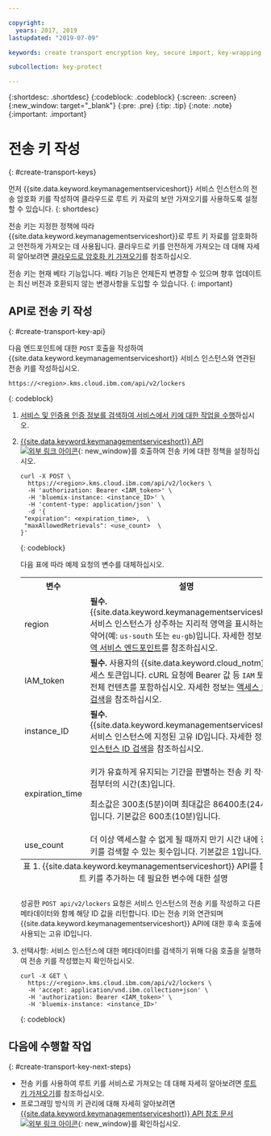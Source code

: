 ```yaml
---

copyright:
  years: 2017, 2019
lastupdated: "2019-07-09"

keywords: create transport encryption key, secure import, key-wrapping key, transport key API examples

subcollection: key-protect

---
```


{:shortdesc: .shortdesc}
{:codeblock: .codeblock}
{:screen: .screen}
{:new_window: target="_blank"}
{:pre: .pre}
{:tip: .tip}
{:note: .note}
{:important: .important}

# 전송 키 작성
{: #create-transport-keys}

먼저 {{site.data.keyword.keymanagementserviceshort}} 서비스 인스턴스의 전송 암호화 키를 작성하여 클라우드로 루트 키 자료의 보안 가져오기를 사용하도록 설정할 수 있습니다.
{: shortdesc}

전송 키는 지정한 정책에 따라 {{site.data.keyword.keymanagementserviceshort}}로 루트 키 자료를 암호화하고 안전하게 가져오는 데 사용됩니다. 클라우드로 키를 안전하게 가져오는 데 대해 자세히 알아보려면 [클라우드로 암호화 키 가져오기](/docs/services/key-protect/concepts?topic=key-protect-importing-keys)를 참조하십시오.

전송 키는 현재 베타 기능입니다. 베타 기능은 언제든지 변경할 수 있으며 향후 업데이트는 최신 버전과 호환되지 않는 변경사항을 도입할 수 있습니다.
{: important}

## API로 전송 키 작성
{: #create-transport-key-api}

다음 엔드포인트에 대한 `POST` 호출을 작성하여 {{site.data.keyword.keymanagementserviceshort}} 서비스 인스턴스와 연관된 전송 키를 작성하십시오.

```
https://<region>.kms.cloud.ibm.com/api/v2/lockers
```
{: codeblock}

1. [서비스 및 인증용 인증 정보를 검색하여 서비스에서 키에 대한 작업을 수행](/docs/services/key-protect?topic=key-protect-set-up-api)하십시오.

2. [{{site.data.keyword.keymanagementserviceshort}} API ![외부 링크 아이콘](../../icons/launch-glyph.svg "외부 링크 아이콘")](https://{DomainName}/apidocs/key-protect){: new_window}를 호출하여 전송 키에 대한 정책을 설정하십시오.

    ```cURL
    curl -X POST \
      https://<region>.kms.cloud.ibm.com/api/v2/lockers \
      -H 'authorization: Bearer <IAM_token>' \
      -H 'bluemix-instance: <instance_ID>' \
      -H 'content-type: application/json' \
      -d '{
     "expiration": <expiration_time>,  \
     "maxAllowedRetrievals": <use_count>  \
    }'
    ```
    {: codeblock}

    다음 표에 따라 예제 요청의 변수를 대체하십시오.

      <table>
        <tr>
          <th>변수</th>
          <th>설명</th>
        </tr>
        <tr>
          <td><varname>region</varname></td>
          <td><strong>필수.</strong> {{site.data.keyword.keymanagementserviceshort}} 서비스 인스턴스가 상주하는 지리적 영역을 표시하는 지역 약어(예: <code>us-south</code> 또는 <code>eu-gb</code>)입니다. 자세한 정보는 <a href="/docs/services/key-protect?topic=key-protect-regions#service-endpoints">지역 서비스 엔드포인트</a>를 참조하십시오.</td>
        </tr>
        <tr>
          <td><varname>IAM_token</varname></td>
          <td><strong>필수.</strong> 사용자의 {{site.data.keyword.cloud_notm}} 액세스 토큰입니다. cURL 요청에 Bearer 값 등 <code>IAM</code> 토큰의 전체 컨텐츠를 포함하십시오. 자세한 정보는 <a href="/docs/services/key-protect?topic=key-protect-retrieve-access-token">액세스 토큰 검색</a>을 참조하십시오.</td>
        </tr>
        <tr>
          <td><varname>instance_ID</varname></td>
          <td><strong>필수.</strong> {{site.data.keyword.keymanagementserviceshort}} 서비스 인스턴스에 지정된 고유 ID입니다. 자세한 정보는 <a href="/docs/services/key-protect?topic=key-protect-retrieve-instance-ID">인스턴스 ID 검색</a>을 참조하십시오.</td>
        </tr>
        <tr>
          <td><varname>expiration_time</varname></td>
          <td>
            <p>키가 유효하게 유지되는 기간을 판별하는 전송 키 작성 시점부터의 시간(초)입니다.</p>
            <p>최소값은 300초(5분)이며 최대값은 86400초(24시간)입니다. 기본값은 600초(10분)입니다.</p>
          </td>
        </tr>
        <tr>
          <td><varname>use_count</varname></td>
          <td>더 이상 액세스할 수 없게 될 때까지 만기 시간 내에 전송 키를 검색할 수 있는 횟수입니다. 기본값은 1입니다.</td>
        </tr>
          <caption style="caption-side:bottom;">표 1. {{site.data.keyword.keymanagementserviceshort}} API를 통해 루트 키를 추가하는 데 필요한 변수에 대한 설명</caption>
      </table>

    성공한 `POST api/v2/lockers` 요청은 서비스 인스턴스의 전송 키를 작성하고 다른 메타데이터와 함께 해당 ID 값을 리턴합니다. ID는 전송 키와 연관되며 {{site.data.keyword.keymanagementserviceshort}} API에 대한 후속 호출에 사용되는 고유 ID입니다.

3. 선택사항: 서비스 인스턴스에 대한 메타데이터를 검색하기 위해 다음 호출을 실행하여 전송 키를 작성했는지 확인하십시오.

    ```cURL
    curl -X GET \
      https://<region>.kms.cloud.ibm.com/api/v2/lockers \
      -H 'accept: application/vnd.ibm.collection+json' \
      -H 'authorization: Bearer <IAM_token>' \
      -H 'bluemix-instance: <instance_ID>'
    ```
    {: codeblock}

## 다음에 수행할 작업
{: #create-transport-key-next-steps}

- 전송 키를 사용하여 루트 키를 서비스로 가져오는 데 대해 자세히 알아보려면 [루트 키 가져오기](/docs/services/key-protect?topic=key-protect-import-root-keys)를 참조하십시오.
- 프로그래밍 방식의 키 관리에 대해 자세히 알아보려면 [{{site.data.keyword.keymanagementserviceshort}} API 참조 문서 ![외부 링크 아이콘](../../icons/launch-glyph.svg "외부 링크 아이콘")](https://{DomainName}/apidocs/key-protect){: new_window}를 확인하십시오.
